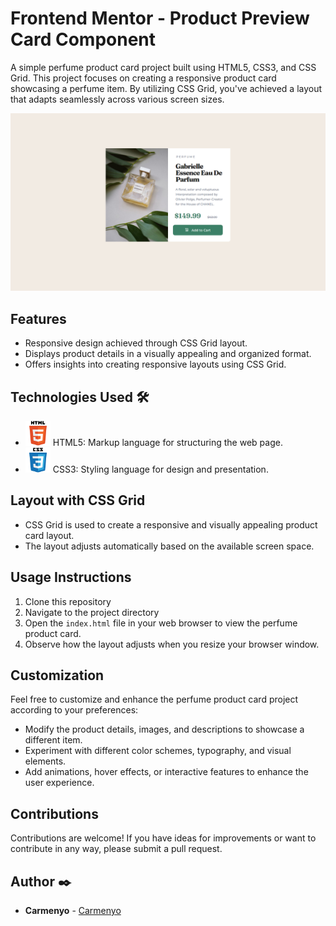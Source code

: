# Frontend Mentor - Product Preview Card Component

A simple perfume product card project built using HTML5, CSS3, and CSS Grid. This project focuses on creating a responsive product card showcasing a perfume item. By utilizing CSS Grid, you've achieved a layout that adapts seamlessly across various screen sizes.

![Perfume Product Card Project Preview](./public/React-Starter-Kit.png)

## Features

- Responsive design achieved through CSS Grid layout.
- Displays product details in a visually appealing and organized format.
- Offers insights into creating responsive layouts using CSS Grid.

## Technologies Used 🛠️

- <img src="https://raw.githubusercontent.com/devicons/devicon/master/icons/html5/html5-original-wordmark.svg" alt="html5" width="40" height="40"/> HTML5: Markup language for structuring the web page.
- <img src="https://raw.githubusercontent.com/devicons/devicon/master/icons/css3/css3-original-wordmark.svg" alt="css3" width="40" height="40"/> CSS3: Styling language for design and presentation.

## Layout with CSS Grid

- CSS Grid is used to create a responsive and visually appealing product card layout.
- The layout adjusts automatically based on the available screen space.

## Usage Instructions

1. Clone this repository 
2. Navigate to the project directory
3. Open the `index.html` file in your web browser to view the perfume product card.
4. Observe how the layout adjusts when you resize your browser window.

## Customization

Feel free to customize and enhance the perfume product card project according to your preferences:

- Modify the product details, images, and descriptions to showcase a different item.
- Experiment with different color schemes, typography, and visual elements.
- Add animations, hover effects, or interactive features to enhance the user experience.

## Contributions

Contributions are welcome! If you have ideas for improvements or want to contribute in any way, please submit a pull request.

## Author ✒️

- **Carmenyo** - [Carmenyo](https://github.com/carmenyo)

